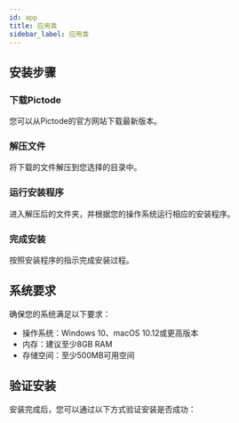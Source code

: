 ```yaml
---
id: app
title: 应用类
sidebar_label: 应用类
---
```


## 安装步骤

### 下载Pictode

您可以从Pictode的官方网站下载最新版本。

### 解压文件

将下载的文件解压到您选择的目录中。

### 运行安装程序

进入解压后的文件夹，并根据您的操作系统运行相应的安装程序。

### 完成安装

按照安装程序的指示完成安装过程。

## 系统要求

确保您的系统满足以下要求：

- 操作系统：Windows 10、macOS 10.12或更高版本
- 内存：建议至少8GB RAM
- 存储空间：至少500MB可用空间

## 验证安装

安装完成后，您可以通过以下方式验证安装是否成功：